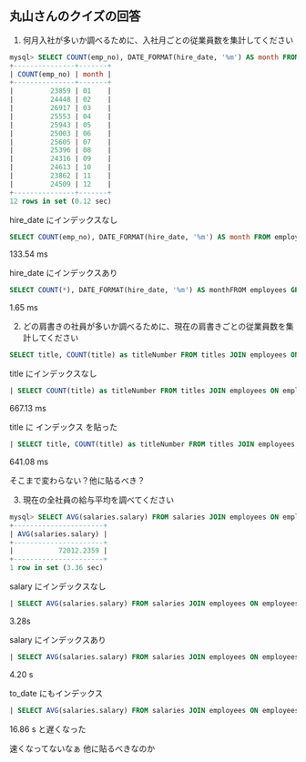 ## 丸山さんのクイズの回答

1. 何月入社が多いか調べるために、入社月ごとの従業員数を集計してください

```sql
mysql> SELECT COUNT(emp_no), DATE_FORMAT(hire_date, '%m') AS month FROM employees GROUP BY month;
+---------------+-------+
| COUNT(emp_no) | month |
+---------------+-------+
|         23859 | 01    |
|         24448 | 02    |
|         26917 | 03    |
|         25553 | 04    |
|         25943 | 05    |
|         25003 | 06    |
|         25605 | 07    |
|         25396 | 08    |
|         24316 | 09    |
|         24613 | 10    |
|         23862 | 11    |
|         24509 | 12    |
+---------------+-------+
12 rows in set (0.12 sec)

```

hire_date にインデックスなし

```sql
SELECT COUNT(emp_no), DATE_FORMAT(hire_date, '%m') AS month FROM employees GROUP BY month                                         | 133.54 ms
```

133.54 ms

hire_date にインデックスあり

```sql
SELECT COUNT(*), DATE_FORMAT(hire_date, '%m') AS monthFROM employees GROUP BY month | 1.65 ms
```

1.65 ms

2. どの肩書きの社員が多いか調べるために、現在の肩書きごとの従業員数を集計してください

```sql
SELECT title, COUNT(title) as titleNumber FROM titles JOIN employees ON employees.emp_no = titles.emp_no GROUP BY title;
```

title にインデックスなし

```sql
| SELECT COUNT(title) as titleNumber FROM titles JOIN employees ON employees.emp_no = titles.emp_no GROUP BY title                  | 667.13 ms |
```

667.13 ms

title に インデックス を貼った

```sql
| SELECT title, COUNT(title) as titleNumber FROM titles JOIN employees ON employees.emp_no = titles.emp_no GROUP BY title           | 641.08 ms |
```

641.08 ms

そこまで変わらない？他に貼るべき？

3. 現在の全社員の給与平均を調べてください

```sql
mysql> SELECT AVG(salaries.salary) FROM salaries JOIN employees ON employees.emp_no = salaries.emp_no WHERE to_date > CURRENT_DATE();
+----------------------+
| AVG(salaries.salary) |
+----------------------+
|           72012.2359 |
+----------------------+
1 row in set (3.36 sec)
```

salary にインデックスなし

```sql
| SELECT AVG(salaries.salary) FROM salaries JOIN employees ON employees.emp_no = salaries.emp_no WHERE to_date > CURRENT_DATE()     | 3.28 s  |
```

3.28s

salary にインデックスあり

```sql
| SELECT AVG(salaries.salary) FROM salaries JOIN employees ON employees.emp_no = salaries.emp_no WHERE to_date > CURRENT_DATE()     | 4.20 s  |
```

4.20 s

to_date にもインデックス

```sql
| SELECT AVG(salaries.salary) FROM salaries JOIN employees ON employees.emp_no = salaries.emp_no WHERE to_date > CURRENT_DATE()     | 16.86 s |
```

16.86 s と遅くなった

速くなってないなぁ
他に貼るべきなのか
